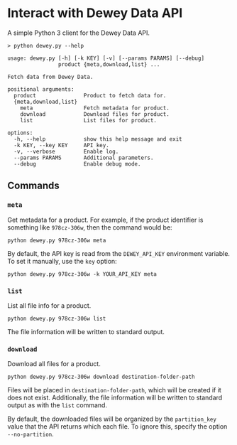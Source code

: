 Interact with Dewey Data API
============================

A simple Python 3 client for the Dewey Data API.

    > python dewey.py --help

    usage: dewey.py [-h] [-k KEY] [-v] [--params PARAMS] [--debug]
                    product {meta,download,list} ...
    
    Fetch data from Dewey Data.
    
    positional arguments:
      product               Product to fetch data for.
      {meta,download,list}
        meta                Fetch metadata for product.
        download            Download files for product.
        list                List files for product.
    
    options:
      -h, --help            show this help message and exit
      -k KEY, --key KEY     API key.
      -v, --verbose         Enable log.
      --params PARAMS       Additional parameters.
      --debug               Enable debug mode.

## Commands

### `meta`

Get metadata for a product. For example, if the product identifier is
something like `978cz-306w`, then the command would be:

    python dewey.py 978cz-306w meta

By default, the API key is read from the `DEWEY_API_KEY` environment variable.
To set it manually, use the `key` option:

    python dewey.py 978cz-306w -k YOUR_API_KEY meta

### `list`

List all file info for a product.

    python dewey.py 978cz-306w list

The file information will be written to standard output.

### `download`

Download all files for a product.

    python dewey.py 978cz-306w download destination-folder-path

Files will be placed in `destination-folder-path`, which will be created if
it does not exist. Additionally, the file information will be written to
standard output as with the `list` command.

By default, the downloaded files will be organized by the `partition_key`
value that the API returns which each file. To ignore this, specify the
option `--no-partition`.
